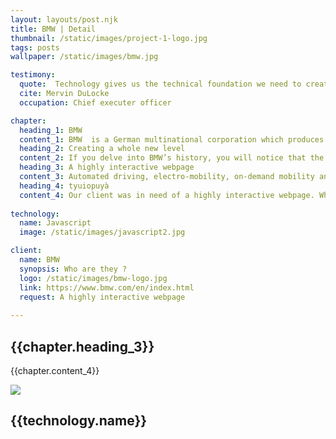 ```yaml
---
layout: layouts/post.njk
title: BMW | Detail
thumbnail: /static/images/project-1-logo.jpg
tags: posts
wallpaper: /static/images/bmw.jpg

testimony:
  quote:  Technology gives us the technical foundation we need to create helpful tools, using technology to create cars was the man's greatest use of that tool.
  cite: Mervin DuLocke
  occupation: Chief executer officer

chapter:
  heading_1: BMW
  content_1: BMW  is a German multinational corporation which produces luxury vehicles and motorcycles. Their high range in automobiles ensures the success of this large company. The company might've been founded in Germany but is nowadays appreciated in somewhat each country.
  heading_2: Creating a whole new level
  content_2: If you delve into BMW’s history, you will notice that the BMW logo  has been an essential element in all of its advertising campaigns. The logomark was first used as a symbol of recognition and differentiation in 1917 – years before the BMW aircraft engine manufacturer  would bring its first vehicles to market. But at that point, the company was still a long way away from a brand claim and wordmark.
  heading_3: A highly interactive webpage
  content_3: Automated driving, electro-mobility, on-demand mobility and connectivity-mobility have never been so fascinating, and automobile advancement never so exciting and promising as it is today. BMW would like to create a platform that brings you closer to this fascination and the latest technological trends. 
  heading_4: tyuiopuyà
  content_4: Our client was in need of a highly interactive webpage. When reaching out to us we did not hesitate one bit and were keen to offer our services to the high-end automobile company. We Used mainly Javascript to provide interaction on the page. 
  
technology:
  name: Javascript
  image: /static/images/javascript2.jpg

client:
  name: BMW
  synopsis: Who are they ?
  logo: /static/images/bmw-logo.jpg
  link: https://www.bmw.com/en/index.html
  request: A highly interactive webpage
  
---
```

<div class="technology__container">
    <div class="technology__wrapper">
        <div class="technology__wrapper--first">
        <h2>{{chapter.heading_3}}</h2>
        <p>{{chapter.content_4}}</p>
        </div>
        <div class="technology__wrapper--second">
        <img src="{{technology.image | url}} ">
        <h2>{{technology.name}}</h2>
        </div>
    </div>
</div>